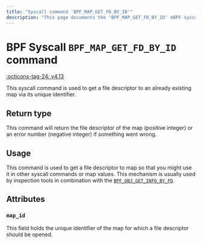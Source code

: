 ```yaml
---
title: "Syscall command 'BPF_MAP_GET_FD_BY_ID'"
description: "This page documents the 'BPF_MAP_GET_FD_BY_ID' eBPF syscall command, including its definition, usage, program types that can use it, and examples."
---
```

# BPF Syscall `BPF_MAP_GET_FD_BY_ID` command

<!-- [FEATURE_TAG](BPF_MAP_GET_FD_BY_ID) -->
[:octicons-tag-24: v4.13](https://github.com/torvalds/linux/commit/bd5f5f4ecb78e2698dad655645b6d6a2f7012a8c)
<!-- [/FEATURE_TAG] -->


This syscall command is used to get a file descriptor to an already existing map via its unique identifier.

## Return type

This command will return the file descriptor of the map (positive integer) or an error number (negative integer) if something went wrong.

## Usage

This command is used to get a file descriptor to map so that you might use it in other syscall commands or map values. This mechanism is usually used by inspection tools in combination with the [`BPF_OBJ_GET_INFO_BY_FD`](BPF_OBJ_GET_INFO_BY_FD.md).

## Attributes

### `map_id`

This field holds the unique identifier of the map for which a file descriptor should be opened.
